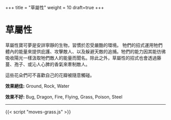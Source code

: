 +++
title = "草屬性"
weight = 10
draft=true
+++

# 草屬性
草屬性寶可夢是安詳寧靜的生物，習慣於忍受嚴酷的環境。
牠們的招式運用牠們體內的能量來提供庇護、攻擊敵人、以及躲避天敵的追捕。牠們的能力因其能彷彿吸收陽光一樣汲取牠們敵人的能量而聞名。除此之外，草屬性的招式也會透過藤蔓、孢子、或沁人心脾的香氣來牽制敵人。

這些花朵們可不喜歡自己的花瓣被隨意觸碰。


**效果絕佳:**
<span class="TypeBlockList">Ground, Rock, Water</span>

**效果不好:**
<span class="TypeBlockList">Bug, Dragon, Fire, Flying, Grass, Poison, Steel</span>

---

<div id="MoveList"></div>

{{< script "moves-grass.js" >}}
<script type="text/javascript">
  window.addEventListener("parsePage", ()=>{
    TocInjector.parsePage("Move");
  });

</script>